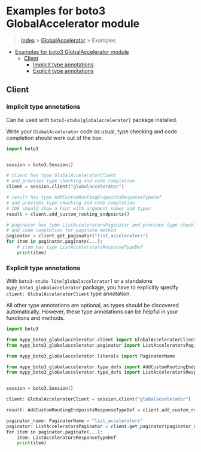 <a id="examples-for-boto3-globalaccelerator-module"></a>

# Examples for boto3 GlobalAccelerator module

> [Index](../README.md) > [GlobalAccelerator](./README.md) > Examples

- [Examples for boto3 GlobalAccelerator module](#examples-for-boto3-globalaccelerator-module)
  - [Client](#client)
    - [Implicit type annotations](#implicit-type-annotations)
    - [Explicit type annotations](#explicit-type-annotations)

<a id="client"></a>

## Client

<a id="implicit-type-annotations"></a>

### Implicit type annotations

Can be used with `boto3-stubs[globalaccelerator]` package installed.

Write your `GlobalAccelerator` code as usual, type checking and code completion
should work out of the box.

```python
import boto3


session = boto3.Session()

# client has type GlobalAcceleratorClient
# and provides type checking and code completion
client = session.client("globalaccelerator")

# result has type AddCustomRoutingEndpointsResponseTypeDef
# and provides type checking and code completion
# IDE should show a hint with argument names and types
result = client.add_custom_routing_endpoints()

# paginator has type ListAcceleratorsPaginator and provides type checking
# and code completion for paginate method
paginator = client.get_paginator("list_accelerators")
for item in paginator.paginate(...):
    # item has type ListAcceleratorsResponseTypeDef
    print(item)
```

<a id="explicit-type-annotations"></a>

### Explicit type annotations

With `boto3-stubs-lite[globalaccelerator]` or a standalone
`mypy_boto3_globalaccelerator` package, you have to explicitly specify
`client: GlobalAcceleratorClient` type annotation.

All other type annotations are optional, as types should be discovered
automatically. However, these type annotations can be helpful in your functions
and methods.

```python
import boto3

from mypy_boto3_globalaccelerator.client import GlobalAcceleratorClient
from mypy_boto3_globalaccelerator.paginator import ListAcceleratorsPaginator

from mypy_boto3_globalaccelerator.literals import PaginatorName

from mypy_boto3_globalaccelerator.type_defs import AddCustomRoutingEndpointsResponseTypeDef
from mypy_boto3_globalaccelerator.type_defs import ListAcceleratorsResponseTypeDef


session = boto3.Session()

client: GlobalAcceleratorClient = session.client("globalaccelerator")

result: AddCustomRoutingEndpointsResponseTypeDef = client.add_custom_routing_endpoints()

paginator_name: PaginatorName = "list_accelerators"
paginator: ListAcceleratorsPaginator = client.get_paginator(paginator_name)
for item in paginator.paginate(...):
    item: ListAcceleratorsResponseTypeDef
    print(item)
```

